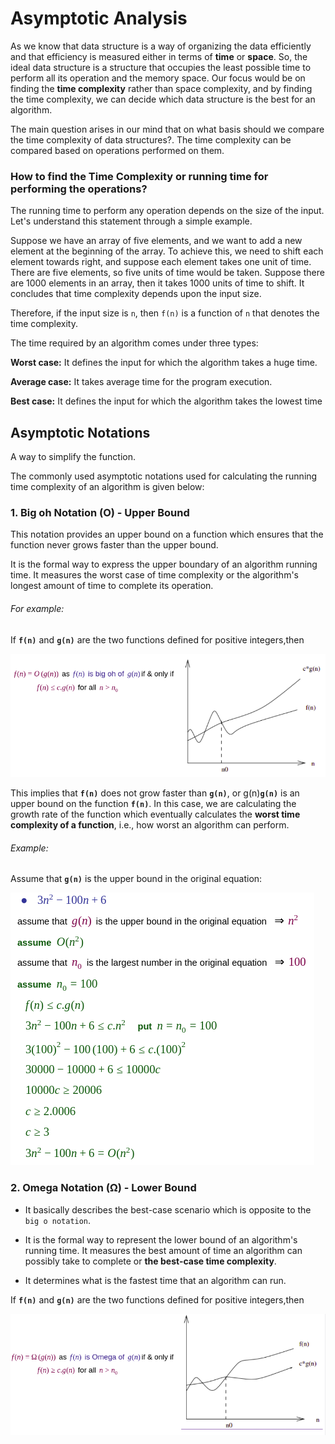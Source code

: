 # Asymptotic Analysis

As we know that data structure is a way of organizing the data efficiently and that efficiency is measured either in terms of **time** or **space**. So, the ideal data structure is a structure that occupies the least possible time to perform all its operation and the memory space. Our focus would be on finding the **time complexity** rather than space complexity, and by finding the time complexity, we can decide which data structure is the best for an algorithm.

The main question arises in our mind that on what basis should we compare the time complexity of data structures?. The time complexity can be compared based on operations performed on them.

### How to find the Time Complexity or running time for performing the operations?

The running time to perform any operation depends on the size of the input. Let's understand this statement through a simple example.

Suppose we have an array of five elements, and we want to add a new element at the beginning of the array. To achieve this, we need to shift each element towards right, and suppose each element takes one unit of time. There are five elements, so five units of time would be taken. Suppose there are 1000 elements in an array, then it takes 1000 units of time to shift. It concludes that time complexity depends upon the input size.

Therefore, if the input size is ```n```, then ```f(n)``` is a function of ```n``` that denotes the time complexity.

The time required by an algorithm comes under three types:

**Worst case:** It defines the input for which the algorithm takes a huge time.

**Average case:** It takes average time for the program execution.

**Best case:** It defines the input for which the algorithm takes the lowest time

## Asymptotic Notations

A way to simplify the function.

The commonly used asymptotic notations used for calculating the running time complexity of an algorithm is given below:

### 1. Big oh Notation (O) - Upper Bound

This notation provides an upper bound on a function which ensures that the function never grows faster than the upper bound.

It is the formal way to express the upper boundary of an algorithm running time. It measures the worst case of time complexity or the algorithm's longest amount of time to complete its operation.

###### For example:

If **```f(n)```** and **```g(n)```** are the two functions defined for positive integers,then 

![](Images/Selection_104.png)

This implies that **```f(n)```** does not grow faster than **```g(n)```**, or g(n)**```g(n)```** is an upper bound on the function **```f(n)```**. In this case, we are calculating the growth rate of the function which eventually calculates the **worst time complexity of a function**, i.e., how worst an algorithm can perform.

###### Example:

Assume that **```g(n)```** is the upper bound in the original equation: 

![](Images/Selection_105.png)

### 2. Omega Notation (Ω) - Lower Bound

- It basically describes the best-case scenario which is opposite to the ```big o notation```.

- It is the formal way to represent the lower bound of an algorithm's running time. It measures the best amount of time an algorithm can possibly take to complete or **the best-case time complexity**.

- It determines what is the fastest time that an algorithm can run.

If **```f(n)```** and **```g(n)```** are the two functions defined for positive integers,then 

![](Images/Selection_106.png)
